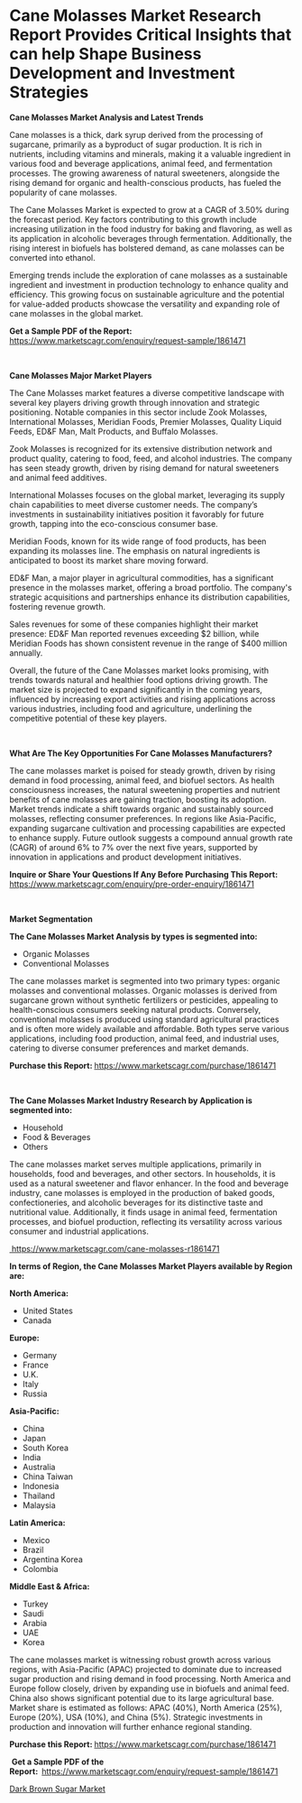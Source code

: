 <p><h1>Cane Molasses Market Research Report Provides Critical Insights that can help Shape Business Development and Investment Strategies</h1></p><p><strong>Cane Molasses Market Analysis and Latest Trends</strong></p>
<p><p>Cane molasses is a thick, dark syrup derived from the processing of sugarcane, primarily as a byproduct of sugar production. It is rich in nutrients, including vitamins and minerals, making it a valuable ingredient in various food and beverage applications, animal feed, and fermentation processes. The growing awareness of natural sweeteners, alongside the rising demand for organic and health-conscious products, has fueled the popularity of cane molasses. </p><p>The Cane Molasses Market is expected to grow at a CAGR of 3.50% during the forecast period. Key factors contributing to this growth include increasing utilization in the food industry for baking and flavoring, as well as its application in alcoholic beverages through fermentation. Additionally, the rising interest in biofuels has bolstered demand, as cane molasses can be converted into ethanol. </p><p>Emerging trends include the exploration of cane molasses as a sustainable ingredient and investment in production technology to enhance quality and efficiency. This growing focus on sustainable agriculture and the potential for value-added products showcase the versatility and expanding role of cane molasses in the global market.</p></p>
<p><strong>Get a Sample PDF of the Report:&nbsp;</strong> <a href="https://www.marketscagr.com/enquiry/request-sample/1861471?utm_campaign=1869&utm_medium=2&utm_source=Github&utm_content=ia&utm_term=14022025&utm_id=cane-molasses">https://www.marketscagr.com/enquiry/request-sample/1861471</a></p>
<p>&nbsp;</p>
<p><strong>Cane Molasses Major Market Players</strong></p>
<p><p>The Cane Molasses market features a diverse competitive landscape with several key players driving growth through innovation and strategic positioning. Notable companies in this sector include Zook Molasses, International Molasses, Meridian Foods, Premier Molasses, Quality Liquid Feeds, ED&F Man, Malt Products, and Buffalo Molasses.</p><p>Zook Molasses is recognized for its extensive distribution network and product quality, catering to food, feed, and alcohol industries. The company has seen steady growth, driven by rising demand for natural sweeteners and animal feed additives. </p><p>International Molasses focuses on the global market, leveraging its supply chain capabilities to meet diverse customer needs. The company’s investments in sustainability initiatives position it favorably for future growth, tapping into the eco-conscious consumer base.</p><p>Meridian Foods, known for its wide range of food products, has been expanding its molasses line. The emphasis on natural ingredients is anticipated to boost its market share moving forward.</p><p>ED&F Man, a major player in agricultural commodities, has a significant presence in the molasses market, offering a broad portfolio. The company's strategic acquisitions and partnerships enhance its distribution capabilities, fostering revenue growth.</p><p>Sales revenues for some of these companies highlight their market presence: ED&F Man reported revenues exceeding $2 billion, while Meridian Foods has shown consistent revenue in the range of $400 million annually. </p><p>Overall, the future of the Cane Molasses market looks promising, with trends towards natural and healthier food options driving growth. The market size is projected to expand significantly in the coming years, influenced by increasing export activities and rising applications across various industries, including food and agriculture, underlining the competitive potential of these key players.</p></p>
<p>&nbsp;</p>
<p><strong>What Are The Key Opportunities For Cane Molasses Manufacturers?</strong></p>
<p><p>The cane molasses market is poised for steady growth, driven by rising demand in food processing, animal feed, and biofuel sectors. As health consciousness increases, the natural sweetening properties and nutrient benefits of cane molasses are gaining traction, boosting its adoption. Market trends indicate a shift towards organic and sustainably sourced molasses, reflecting consumer preferences. In regions like Asia-Pacific, expanding sugarcane cultivation and processing capabilities are expected to enhance supply. Future outlook suggests a compound annual growth rate (CAGR) of around 6% to 7% over the next five years, supported by innovation in applications and product development initiatives.</p></p>
<p><strong>Inquire or Share Your Questions If Any Before Purchasing This Report:</strong> <a href="https://www.marketscagr.com/enquiry/pre-order-enquiry/1861471?utm_campaign=1869&utm_medium=2&utm_source=Github&utm_content=ia&utm_term=14022025&utm_id=cane-molasses">https://www.marketscagr.com/enquiry/pre-order-enquiry/1861471</a></p>
<p>&nbsp;</p>
<p><strong>Market Segmentation</strong></p>
<p><strong>The Cane Molasses Market Analysis by types is segmented into:</strong></p>
<p><ul><li>Organic Molasses</li><li>Conventional Molasses</li></ul></p>
<p><p>The cane molasses market is segmented into two primary types: organic molasses and conventional molasses. Organic molasses is derived from sugarcane grown without synthetic fertilizers or pesticides, appealing to health-conscious consumers seeking natural products. Conversely, conventional molasses is produced using standard agricultural practices and is often more widely available and affordable. Both types serve various applications, including food production, animal feed, and industrial uses, catering to diverse consumer preferences and market demands.</p></p>
<p><strong>Purchase this Report:&nbsp;</strong><a href="https://www.marketscagr.com/purchase/1861471?utm_campaign=1869&utm_medium=2&utm_source=Github&utm_content=ia&utm_term=14022025&utm_id=cane-molasses">https://www.marketscagr.com/purchase/1861471</a></p>
<p>&nbsp;</p>
<p><strong>The Cane Molasses Market Industry Research by Application is segmented into:</strong></p>
<p><ul><li>Household</li><li>Food & Beverages</li><li>Others</li></ul></p>
<p><p>The cane molasses market serves multiple applications, primarily in households, food and beverages, and other sectors. In households, it is used as a natural sweetener and flavor enhancer. In the food and beverage industry, cane molasses is employed in the production of baked goods, confectioneries, and alcoholic beverages for its distinctive taste and nutritional value. Additionally, it finds usage in animal feed, fermentation processes, and biofuel production, reflecting its versatility across various consumer and industrial applications.</p></p>
<p><a href="https://www.marketscagr.com/cane-molasses-r1861471?utm_campaign=1869&utm_medium=2&utm_source=Github&utm_content=ia&utm_term=14022025&utm_id=cane-molasses">&nbsp;https://www.marketscagr.com/cane-molasses-r1861471</a></p>
<p><strong>In terms of Region, the Cane Molasses Market Players available by Region are:</strong></p>
<p>
    <p> <strong> North America: </strong>
        <ul>
            <li>United States</li>
            <li>Canada</li>
        </ul>
        </p> 
    <p> <strong> Europe: </strong>
        <ul>
            <li>Germany</li>
            <li>France</li>
            <li>U.K.</li>
            <li>Italy</li>
            <li>Russia</li>
        </ul>
        </p> 
    <p> <strong> Asia-Pacific: </strong>
        <ul>
            <li>China</li>
            <li>Japan</li>
            <li>South Korea</li>
            <li>India</li>
            <li>Australia</li>
            <li>China Taiwan</li>
            <li>Indonesia</li>
            <li>Thailand</li>
            <li>Malaysia</li>
        </ul>
        </p> 
    <p> <strong> Latin America: </strong>
        <ul>
            <li>Mexico</li>
            <li>Brazil</li>
            <li>Argentina Korea</li>
            <li>Colombia</li>
        </ul>
        </p> 
    <p> <strong> Middle East & Africa: </strong>
        <ul>
            <li>Turkey</li>
            <li>Saudi</li>
            <li>Arabia</li>
            <li>UAE</li>
            <li>Korea</li>
        </ul>
    </p>
    </p>
<p><p>The cane molasses market is witnessing robust growth across various regions, with Asia-Pacific (APAC) projected to dominate due to increased sugar production and rising demand in food processing. North America and Europe follow closely, driven by expanding use in biofuels and animal feed. China also shows significant potential due to its large agricultural base. Market share is estimated as follows: APAC (40%), North America (25%), Europe (20%), USA (10%), and China (5%). Strategic investments in production and innovation will further enhance regional standing.</p></p>
<p><strong>Purchase this Report: </strong><a href="https://www.marketscagr.com/purchase/1861471?utm_campaign=1869&utm_medium=2&utm_source=Github&utm_content=ia&utm_term=14022025&utm_id=cane-molasses">https://www.marketscagr.com/purchase/1861471</a></p>
<p>&nbsp;<strong>Get a Sample PDF of the Report:&nbsp;&nbsp;</strong><a href="https://www.marketscagr.com/enquiry/request-sample/1861471?utm_campaign=1869&utm_medium=2&utm_source=Github&utm_content=ia&utm_term=14022025&utm_id=cane-molasses">https://www.marketscagr.com/enquiry/request-sample/1861471</a></p>
<p><strong></strong></p>
<p><p><a href="https://github.com/provorikovar/Market-Research-Report-List-7/blob/main/dark-brown-sugar-market.md?utm_campaign=1869&utm_medium=2&utm_source=Github&utm_content=ia&utm_term=14022025&utm_id=cane-molasses">Dark Brown Sugar Market</a></p></p>